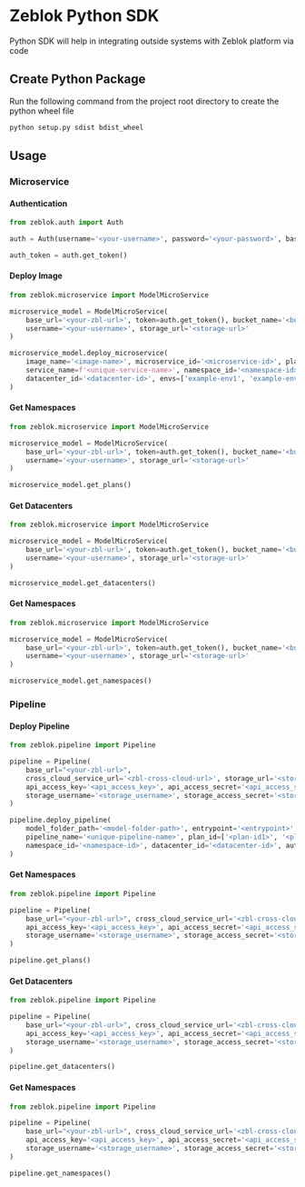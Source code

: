 # Zeblok Python SDK

Python SDK will help in integrating outside systems with Zeblok platform via code

## Create Python Package

Run the following command from the project root directory to create the python wheel file

```python
python setup.py sdist bdist_wheel
```

## Usage

### Microservice

#### Authentication

```python
from zeblok.auth import Auth

auth = Auth(username='<your-username>', password='<your-password>', base_url='<your-zbl-url>')

auth_token = auth.get_token()
```

#### Deploy Image

```python
from zeblok.microservice import ModelMicroService

microservice_model = ModelMicroService(
    base_url='<your-zbl-url>', token=auth.get_token(), bucket_name='<bucket-name>',
    username='<your-username>', storage_url='<storage-url>'
)

microservice_model.deploy_microservice(
    image_name='<image-name>', microservice_id='<microservice-id>', plan_id="<plan-id>",
    service_name=f'<unique-service-name>', namespace_id='<namespace-id>',
    datacenter_id='<datacenter-id>', envs=['example-env1', 'example-env2', 'example-env3']
)
```

#### Get Namespaces

```python
from zeblok.microservice import ModelMicroService

microservice_model = ModelMicroService(
    base_url='<your-zbl-url>', token=auth.get_token(), bucket_name='<bucket-name>',
    username='<your-username>', storage_url='<storage-url>'
)

microservice_model.get_plans()
```

#### Get Datacenters

```python
from zeblok.microservice import ModelMicroService

microservice_model = ModelMicroService(
    base_url='<your-zbl-url>', token=auth.get_token(), bucket_name='<bucket-name>',
    username='<your-username>', storage_url='<storage-url>'
)

microservice_model.get_datacenters()
```

#### Get Namespaces

```python
from zeblok.microservice import ModelMicroService

microservice_model = ModelMicroService(
    base_url='<your-zbl-url>', token=auth.get_token(), bucket_name='<bucket-name>',
    username='<your-username>', storage_url='<storage-url>'
)

microservice_model.get_namespaces()
```

### Pipeline

#### Deploy Pipeline

```python
from zeblok.pipeline import Pipeline

pipeline = Pipeline(
    base_url="<your-zbl-url>",
    cross_cloud_service_url='<zbl-cross-cloud-url>', storage_url='<storage-url>',
    api_access_key='<api_access_key>', api_access_secret='<api_access_secret>',
    storage_username='<storage_username>', storage_access_secret='<storage_access_secret>'
)

pipeline.deploy_pipeline(
    model_folder_path='<model-folder-path>', entrypoint='<entrypoint>', bucket_name='<bucket-name>',
    pipeline_name='<unique-pipeline-name>', plan_id=['<plan-id1>', '<plan-id2'],
    namespace_id='<namespace-id>', datacenter_id='<datacenter-id>', autodeploy=True
)
```

#### Get Namespaces

```python
from zeblok.pipeline import Pipeline

pipeline = Pipeline(
    base_url="<your-zbl-url>", cross_cloud_service_url='<zbl-cross-cloud-url>', storage_url='<storage-url>',
    api_access_key='<api_access_key>', api_access_secret='<api_access_secret>',
    storage_username='<storage_username>', storage_access_secret='<storage_access_secret>'
)

pipeline.get_plans()
```

#### Get Datacenters

```python
from zeblok.pipeline import Pipeline

pipeline = Pipeline(
    base_url="<your-zbl-url>", cross_cloud_service_url='<zbl-cross-cloud-url>', storage_url='<storage-url>',
    api_access_key='<api_access_key>', api_access_secret='<api_access_secret>',
    storage_username='<storage_username>', storage_access_secret='<storage_access_secret>'
)

pipeline.get_datacenters()
```

#### Get Namespaces

```python
from zeblok.pipeline import Pipeline

pipeline = Pipeline(
    base_url="<your-zbl-url>", cross_cloud_service_url='<zbl-cross-cloud-url>', storage_url='<storage-url>',
    api_access_key='<api_access_key>', api_access_secret='<api_access_secret>',
    storage_username='<storage_username>', storage_access_secret='<storage_access_secret>'
)

pipeline.get_namespaces()
```


